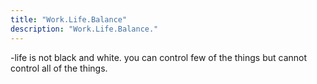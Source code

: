 ```yaml
---
title: "Work.Life.Balance"
description: "Work.Life.Balance."
---
```


-life is not black and white. you can control few of the things but cannot control all of the things.
